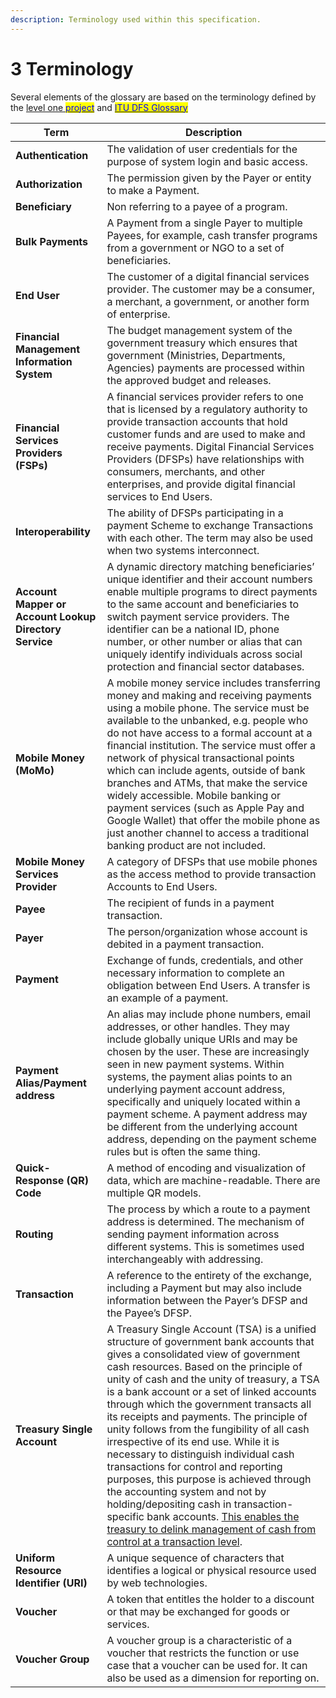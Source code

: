 ```yaml
---
description: Terminology used within this specification.
---
```


# 3 Terminology

Several elements of the glossary are based on the terminology defined by the [level one <mark style="color:blue;">project</mark>](https://www.leveloneproject.org/wp-content/uploads/2020/07/L1P\_Guide\_2019\_Final.pdf) and [<mark style="color:blue;">ITU DFS Glossary</mark>](https://www.itu.int/en/ITU-T/focusgroups/dfs/Documents/201701/ITU\_FGDFS\_DFS-Glossary.pdf)

| Term                                                   | Description                                                                                                                                                                                                                                                                                                                                                                                                                                                                                                                                                                                                                                                                                                                                                                                                                                                                                                                                                                                         |
| ------------------------------------------------------ | --------------------------------------------------------------------------------------------------------------------------------------------------------------------------------------------------------------------------------------------------------------------------------------------------------------------------------------------------------------------------------------------------------------------------------------------------------------------------------------------------------------------------------------------------------------------------------------------------------------------------------------------------------------------------------------------------------------------------------------------------------------------------------------------------------------------------------------------------------------------------------------------------------------------------------------------------------------------------------------------------- |
| **Authentication**                                     | The validation of user credentials for the purpose of system login and basic access.                                                                                                                                                                                                                                                                                                                                                                                                                                                                                                                                                                                                                                                                                                                                                                                                                                                                                                                |
| **Authorization**                                      | The permission given by the Payer or entity to make a Payment.                                                                                                                                                                                                                                                                                                                                                                                                                                                                                                                                                                                                                                                                                                                                                                                                                                                                                                                                      |
| **Beneficiary**                                        | Non referring to a payee of a program.                                                                                                                                                                                                                                                                                                                                                                                                                                                                                                                                                                                                                                                                                                                                                                                                                                                                                                                                                              |
| **Bulk Payments**                                      | A Payment from a single Payer to multiple Payees, for example, cash transfer programs from a government or NGO to a set of beneficiaries.                                                                                                                                                                                                                                                                                                                                                                                                                                                                                                                                                                                                                                                                                                                                                                                                                                                           |
| **End User**                                           | The customer of a digital financial services provider. The customer may be a consumer, a merchant, a government, or another form of enterprise.                                                                                                                                                                                                                                                                                                                                                                                                                                                                                                                                                                                                                                                                                                                                                                                                                                                     |
| **Financial Management Information System**            | The budget management system of the government treasury which ensures that government (Ministries, Departments, Agencies) payments are processed within the approved budget and releases.                                                                                                                                                                                                                                                                                                                                                                                                                                                                                                                                                                                                                                                                                                                                                                                                           |
| **Financial Services Providers (FSPs)**                | A financial services provider refers to one that is licensed by a regulatory authority to provide transaction accounts that hold customer funds and are used to make and receive payments. Digital Financial Services Providers (DFSPs) have relationships with consumers, merchants, and other enterprises, and provide digital financial services to End Users.                                                                                                                                                                                                                                                                                                                                                                                                                                                                                                                                                                                                                                   |
| **Interoperability**                                   | The ability of DFSPs participating in a payment Scheme to exchange Transactions with each other. The term may also be used when two systems interconnect.                                                                                                                                                                                                                                                                                                                                                                                                                                                                                                                                                                                                                                                                                                                                                                                                                                           |
| **Account Mapper or Account Lookup Directory Service** | A dynamic directory matching beneficiaries’ unique identifier and their account numbers enable multiple programs to direct payments to the same account and beneficiaries to switch payment service providers. The identifier can be a national ID, phone number, or other number or alias that can uniquely identify individuals across social protection and financial sector databases.                                                                                                                                                                                                                                                                                                                                                                                                                                                                                                                                                                                                          |
| **Mobile Money (MoMo)**                                | A mobile money service includes transferring money and making and receiving payments using a mobile phone. The service must be available to the unbanked, e.g. people who do not have access to a formal account at a financial institution. The service must offer a network of physical transactional points which can include agents, outside of bank branches and ATMs, that make the service widely accessible. Mobile banking or payment services (such as Apple Pay and Google Wallet) that offer the mobile phone as just another channel to access a traditional banking product are not included.                                                                                                                                                                                                                                                                                                                                                                                         |
| **Mobile Money Services Provider**                     | A category of DFSPs that use mobile phones as the access method to provide transaction Accounts to End Users.                                                                                                                                                                                                                                                                                                                                                                                                                                                                                                                                                                                                                                                                                                                                                                                                                                                                                       |
| **Payee**                                              | The recipient of funds in a payment transaction.                                                                                                                                                                                                                                                                                                                                                                                                                                                                                                                                                                                                                                                                                                                                                                                                                                                                                                                                                    |
| **Payer**                                              | The person/organization whose account is debited in a payment transaction.                                                                                                                                                                                                                                                                                                                                                                                                                                                                                                                                                                                                                                                                                                                                                                                                                                                                                                                          |
| **Payment**                                            | Exchange of funds, credentials, and other necessary information to complete an obligation between End Users. A transfer is an example of a payment.                                                                                                                                                                                                                                                                                                                                                                                                                                                                                                                                                                                                                                                                                                                                                                                                                                                 |
| **Payment Alias/Payment address**                      | An alias may include phone numbers, email addresses, or other handles. They may include globally unique URIs and may be chosen by the user. These are increasingly seen in new payment systems. Within systems, the payment alias points to an underlying payment account address, specifically and uniquely located within a payment scheme. A payment address may be different from the underlying account address, depending on the payment scheme rules but is often the same thing.                                                                                                                                                                                                                                                                                                                                                                                                                                                                                                            |
| **Quick-Response (QR) Code**                           | A method of encoding and visualization of data, which are machine-readable. There are multiple QR models.                                                                                                                                                                                                                                                                                                                                                                                                                                                                                                                                                                                                                                                                                                                                                                                                                                                                                           |
| **Routing**                                            | The process by which a route to a payment address is determined. The mechanism of sending payment information across different systems. This is sometimes used interchangeably with addressing.                                                                                                                                                                                                                                                                                                                                                                                                                                                                                                                                                                                                                                                                                                                                                                                                     |
| **Transaction**                                        | A reference to the entirety of the exchange, including a Payment but may also include information between the Payer’s DFSP and the Payee’s DFSP.                                                                                                                                                                                                                                                                                                                                                                                                                                                                                                                                                                                                                                                                                                                                                                                                                                                    |
| **Treasury Single Account**                            | A Treasury Single Account (TSA) is a unified structure of government bank accounts that gives a consolidated view of government cash resources. Based on the principle of unity of cash and the unity of treasury, a TSA is a bank account or a set of linked accounts through which the government transacts all its receipts and payments. The principle of unity follows from the fungibility of all cash irrespective of its end use. While it is necessary to distinguish individual cash transactions for control and reporting purposes, this purpose is achieved through the accounting system and not by holding/depositing cash in transaction-specific bank accounts. [This enables the treasury to delink management of cash from control at a transaction level](https://www.imf.org/external/pubs/ft/wp/2010/wp10143.pdf#%3A\~%3Atext%3DA%20treasury%20single%20account%20%28TSA%29%20is%20an%20essential%2Cpriority%20in%20the%20public%20financial%20management%20reform%20agenda). |
| **Uniform Resource Identifier (URI)**                  | A unique sequence of characters that identifies a logical or physical resource used by web technologies.                                                                                                                                                                                                                                                                                                                                                                                                                                                                                                                                                                                                                                                                                                                                                                                                                                                                                            |
| **Voucher**                                            | A token that entitles the holder to a discount or that may be exchanged for goods or services.                                                                                                                                                                                                                                                                                                                                                                                                                                                                                                                                                                                                                                                                                                                                                                                                                                                                                                      |
| **Voucher Group**                                      | A voucher group is a characteristic of a voucher that restricts the function or use case that a voucher can be used for. It can also be used as a dimension for reporting on.                                                                                                                                                                                                                                                                                                                                                                                                                                                                                                                                                                                                                                                                                                                                                                                                                       |

